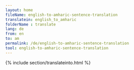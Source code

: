 ```yaml
---
layout: home
fileName: english-to-amharic-sentence-translation
translatein: english_to_amharic
folderName : translate
lang: de
from: en
to: am
permalink: /de/english-to-amharic-sentence-translation
tool: english-to-amharic-sentence-translation
---
```

{% include section/translateinto.html %}    